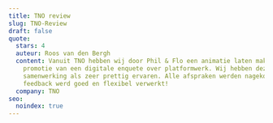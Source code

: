 ```yaml
---
title: TNO review
slug: TNO-Review
draft: false
quote:
  stars: 4
  auteur: Roos van den Bergh
  content: Vanuit TNO hebben wij door Phil & Flo een animatie laten maken ter
    promotie van een digitale enquete over platformwerk. Wij hebben deze
    samenwerking als zeer prettig ervaren. Alle afspraken werden nagekomen en
    feedback werd goed en flexibel verwerkt!
  company: TNO
seo:
  noindex: true
---
```

